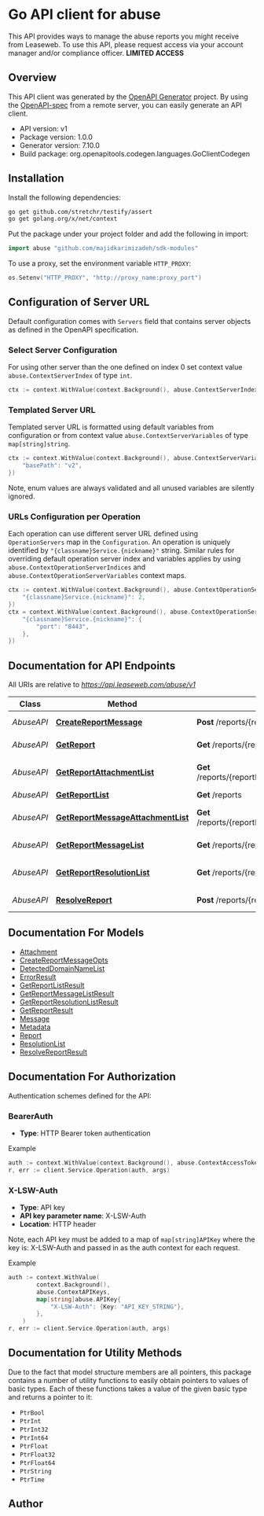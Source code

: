 # Go API client for abuse

This API provides ways to manage the abuse reports you might receive from Leaseweb. To use this API, please request access via your account manager and/or compliance officer. **LIMITED ACCESS**


## Overview
This API client was generated by the [OpenAPI Generator](https://openapi-generator.tech) project.  By using the [OpenAPI-spec](https://www.openapis.org/) from a remote server, you can easily generate an API client.

- API version: v1
- Package version: 1.0.0
- Generator version: 7.10.0
- Build package: org.openapitools.codegen.languages.GoClientCodegen

## Installation

Install the following dependencies:

```sh
go get github.com/stretchr/testify/assert
go get golang.org/x/net/context
```

Put the package under your project folder and add the following in import:

```go
import abuse "github.com/majidkarimizadeh/sdk-modules"
```

To use a proxy, set the environment variable `HTTP_PROXY`:

```go
os.Setenv("HTTP_PROXY", "http://proxy_name:proxy_port")
```

## Configuration of Server URL

Default configuration comes with `Servers` field that contains server objects as defined in the OpenAPI specification.

### Select Server Configuration

For using other server than the one defined on index 0 set context value `abuse.ContextServerIndex` of type `int`.

```go
ctx := context.WithValue(context.Background(), abuse.ContextServerIndex, 1)
```

### Templated Server URL

Templated server URL is formatted using default variables from configuration or from context value `abuse.ContextServerVariables` of type `map[string]string`.

```go
ctx := context.WithValue(context.Background(), abuse.ContextServerVariables, map[string]string{
	"basePath": "v2",
})
```

Note, enum values are always validated and all unused variables are silently ignored.

### URLs Configuration per Operation

Each operation can use different server URL defined using `OperationServers` map in the `Configuration`.
An operation is uniquely identified by `"{classname}Service.{nickname}"` string.
Similar rules for overriding default operation server index and variables applies by using `abuse.ContextOperationServerIndices` and `abuse.ContextOperationServerVariables` context maps.

```go
ctx := context.WithValue(context.Background(), abuse.ContextOperationServerIndices, map[string]int{
	"{classname}Service.{nickname}": 2,
})
ctx = context.WithValue(context.Background(), abuse.ContextOperationServerVariables, map[string]map[string]string{
	"{classname}Service.{nickname}": {
		"port": "8443",
	},
})
```

## Documentation for API Endpoints

All URIs are relative to *https://api.leaseweb.com/abuse/v1*

Class | Method | HTTP request | Description
------------ | ------------- | ------------- | -------------
*AbuseAPI* | [**CreateReportMessage**](docs/AbuseAPI.md#createreportmessage) | **Post** /reports/{reportId}/messages | Create new message
*AbuseAPI* | [**GetReport**](docs/AbuseAPI.md#getreport) | **Get** /reports/{reportId} | Inspect a report
*AbuseAPI* | [**GetReportAttachmentList**](docs/AbuseAPI.md#getreportattachmentlist) | **Get** /reports/{reportId}/reportAttachments/{fileId} | Inspect a report attachment
*AbuseAPI* | [**GetReportList**](docs/AbuseAPI.md#getreportlist) | **Get** /reports | List reports
*AbuseAPI* | [**GetReportMessageAttachmentList**](docs/AbuseAPI.md#getreportmessageattachmentlist) | **Get** /reports/{reportId}/messageAttachments/{fileId} | Inspect a message attachment
*AbuseAPI* | [**GetReportMessageList**](docs/AbuseAPI.md#getreportmessagelist) | **Get** /reports/{reportId}/messages | List report messages
*AbuseAPI* | [**GetReportResolutionList**](docs/AbuseAPI.md#getreportresolutionlist) | **Get** /reports/{reportId}/resolutions | List resolution options
*AbuseAPI* | [**ResolveReport**](docs/AbuseAPI.md#resolvereport) | **Post** /reports/{reportId}/resolve | Resolve a report


## Documentation For Models

 - [Attachment](docs/Attachment.md)
 - [CreateReportMessageOpts](docs/CreateReportMessageOpts.md)
 - [DetectedDomainNameList](docs/DetectedDomainNameList.md)
 - [ErrorResult](docs/ErrorResult.md)
 - [GetReportListResult](docs/GetReportListResult.md)
 - [GetReportMessageListResult](docs/GetReportMessageListResult.md)
 - [GetReportResolutionListResult](docs/GetReportResolutionListResult.md)
 - [GetReportResult](docs/GetReportResult.md)
 - [Message](docs/Message.md)
 - [Metadata](docs/Metadata.md)
 - [Report](docs/Report.md)
 - [ResolutionList](docs/ResolutionList.md)
 - [ResolveReportResult](docs/ResolveReportResult.md)


## Documentation For Authorization


Authentication schemes defined for the API:
### BearerAuth

- **Type**: HTTP Bearer token authentication

Example

```go
auth := context.WithValue(context.Background(), abuse.ContextAccessToken, "BEARER_TOKEN_STRING")
r, err := client.Service.Operation(auth, args)
```

### X-LSW-Auth

- **Type**: API key
- **API key parameter name**: X-LSW-Auth
- **Location**: HTTP header

Note, each API key must be added to a map of `map[string]APIKey` where the key is: X-LSW-Auth and passed in as the auth context for each request.

Example

```go
auth := context.WithValue(
		context.Background(),
		abuse.ContextAPIKeys,
		map[string]abuse.APIKey{
			"X-LSW-Auth": {Key: "API_KEY_STRING"},
		},
	)
r, err := client.Service.Operation(auth, args)
```


## Documentation for Utility Methods

Due to the fact that model structure members are all pointers, this package contains
a number of utility functions to easily obtain pointers to values of basic types.
Each of these functions takes a value of the given basic type and returns a pointer to it:

* `PtrBool`
* `PtrInt`
* `PtrInt32`
* `PtrInt64`
* `PtrFloat`
* `PtrFloat32`
* `PtrFloat64`
* `PtrString`
* `PtrTime`

## Author



